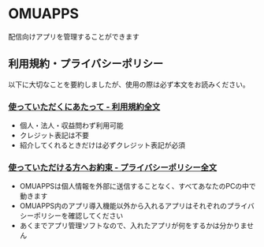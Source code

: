 # OMUAPPS

配信向けアプリを管理することができます

## 利用規約・プライバシーポリシー

以下に大切なことを要約しましたが、使用の際は必ず本文をお読みください。

### [使っていただくにあたって - 利用規約全文](https://omuapps.com/legal/terms/)

- 個人・法人・収益問わず利用可能
- クレジット表記は不要
- 紹介してくれるときだけは必ずクレジット表記が必須

### [使っていただける方へお約束 - プライバシーポリシー全文](https://omuapps.com/legal/privacy/)

- OMUAPPSは個人情報を外部に送信することなく、すべてあなたのPCの中で動きます
- OMUAPPS内のアプリ導入機能以外から入れるアプリはそれぞれのプライバシーポリシーを確認してください
- あくまでアプリ管理ソフトなので、入れたアプリが何をするかは分かりません
